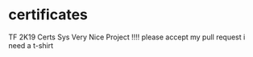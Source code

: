 # certificates
TF 2K19 Certs Sys
Very Nice Project !!!!
please accept my pull request i need a t-shirt
